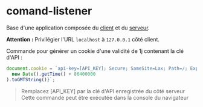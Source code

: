 # comand-listener

Base d'une application composée du [client](client/) et du [serveur](server/).

**Attention :** Privilégier l'URL `localhost` à `127.0.0.1` côté client.

Commande pour générer un cookie d'une validité de 1j contenant la clé d'API :

```js
document.cookie = `api-key=[API_KEY]; Secure; SameSite=Lax; Path=/; Expires=${new Date(
  new Date().getTime() + 86400000
).toGMTString()}`;
```

> Remplacez [API_KEY] par la clé d'API enregistrée du côté serveur  
> Cette commande peut être exécutée dans la console du navigateur
